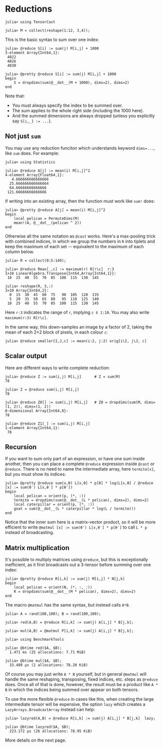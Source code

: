 # Reductions

```jldoctest mylabel
julia> using TensorCast

julia> M = collect(reshape(1:12, 3,4));
```

This is the basic syntax to sum over one index:

```jldoctest mylabel; filter = r"begin\n.*\nend"
julia> @reduce S[i] := sum(j) M[i,j] + 1000
3-element Array{Int64,1}:
 4022
 4026
 4030

julia> @pretty @reduce S[i] := sum(j) M[i,j] + 1000
begin
    S = dropdims(sum(@__dot__(M + 1000), dims=2), dims=2)
end
```

Note that:
* You must always specify the index to be summed over. 
* The sum applies to the whole right side (including the 1000 here). 
* And the summed dimensions are always dropped (unless you explicitly say `S[i,_] := ...`).

## Not just `sum`

You may use any reduction funciton which understands keyword `dims=...`, like `sum` does. 
For example:

```jldoctest mylabel
julia> using Statistics

julia> @reduce A[j] := mean(i) M[i,j]^2
4-element Array{Float64,1}:
   4.666666666666666
  25.666666666666664
  64.66666666666666 
 121.66666666666666 
```

If writing into an existing array, then the function must work like `sum!` does:

```julia-repl
julia> @pretty @reduce A[j] = mean(i) M[i,j]^2
begin
    local pelican = PermuteDims(M)
    mean!(A, @__dot__(pelican ^ 2))
end
```

Otherwise all the same notation as `@cast` works. 
Here's a max-pooling trick with combined indices, in which we group the numbers in `R` into tiplets
and keep the maximum of each set -- equivalent to the maximum of each column below.  

```jldoctest mylabel
julia> R = collect(0:5:149);

julia> @reduce Rmax[_,c] := maximum(r) R[r\c]  r:3
1×10 LinearAlgebra.Transpose{Int64,Array{Int64,1}}:
 10  25  40  55  70  85  100  115  130  145

julia> reshape(R, 3,:)
3×10 Array{Int64,2}:
  0  15  30  45  60  75   90  105  120  135
  5  20  35  50  65  80   95  110  125  140
 10  25  40  55  70  85  100  115  130  145
```

Here `r:3` indicates the range of `r`, implying `c ∈ 1:10`. 
You may also write `maximum(r:3) R[r\c]`. 

In the same way, this down-samples an image by a factor of 2, 
taking the mean of each 2×2 block of pixels, in each colour `c`:

```julia-repl
julia> @reduce smaller[I,J,c] := mean(i:2, j:2) orig[i\I, j\J, c]
```

## Scalar output

Here are different ways to write complete reduction:

```jldoctest mylabel
julia> @reduce Z := sum(i,j) M[i,j]      # Z = sum(M)
78

julia> Z = @reduce sum(i,j) M[i,j]
78

julia> @reduce Z0[] := sum(i,j) M[i,j]   # Z0 = dropdims(sum(M, dims=(1, 2)), dims=(1, 2))
0-dimensional Array{Int64,0}:
78

julia> @reduce Z1[_] := sum(i,j) M[i,j]
1-element Array{Int64,1}:
 78
```

## Recursion

If you want to sum only part of an expression, or have one sum inside another, 
then you can place a complete `@reduce` expression inside `@cast` or `@reduce`.
There is no need to name the intermediate array, here `termite[x]`, but you must show its indices:

```julia-repl
julia> @pretty @reduce sum(x,θ) L[x,θ] * p[θ] * log(L[x,θ] / @reduce [x] := sum(θ′) L[x,θ′] * p[θ′])
begin
    local pelican = orient(p, (*, :))
    termite = dropdims(sum(@__dot__(L * pelican), dims=2), dims=2)
    local caterpillar = orient(p, (*, :))
    goat = sum(@__dot__(L * caterpillar * log(L / termite)))
end
```

Notice that the inner sum here is a matrix-vector product, so it will be more efficient to 
write `@matmul [x] := sum(θ') L[x,θ′] * p[θ′]` to call `L * p` instead of broadcasting. 

## Matrix multiplication

It's possible to multiply matrices using `@reduce`, 
but this is exceptionally inefficient, as it first broadcasts out a 3-tensor 
before summing over one index:

```julia-repl
julia> @pretty @reduce R[i,k] := sum(j) M[i,j] * N[j,k]
begin
    local pelican = orient(N, (*, :, :))
    R = dropdims(sum(@__dot__(M * pelican), dims=2), dims=2)
end
```

The macro `@matmul` has the same syntax, but instead calls `A*B`. 

```jldoctest mylabel; filter = r"[0-9\.]+ .s \(.*\)"
julia> A = rand(100,100); B = rand(100,100);

julia> red(A,B) = @reduce R[i,k] := sum(j) A[i,j] * B[j,k];

julia> mul(A,B) = @matmul P[i,k] := sum(j) A[i,j] * B[j,k];

julia> using BenchmarkTools

julia> @btime red($A, $B);
  1.471 ms (25 allocations: 7.71 MiB)

julia> @btime mul($A, $B);
  33.489 μs (2 allocations: 78.20 KiB)
```

Of course you may just write `A * B` yourself, but in general `@matmul` will handle the same 
reshaping, transposing, fixed indices, etc. steps as `@reduce` does. 
Once all of that is done, however, the result must be a product like `A * B` in which the indices
being summed over appear on both tensors. 
<!-- If there are more than two factors,
then multiplication proceeds from the left, `(A * B) * C`. 
But that has bugs! -->

To use the more flexible `@reduce` in cases like this, 
when creating the large intermediate tensor will be expensive,
the option `lazy` which creates a `LazyArrays.BroadcastArray` instead can help: 

```julia-repl
julia> lazyred(A,B) = @reduce R[i,k] := sum(j) A[i,j] * B[j,k]  lazy;

julia> @btime lazyred($A, $B);
  223.172 μs (26 allocations: 78.95 KiB) 
```

More details on the next page. 
